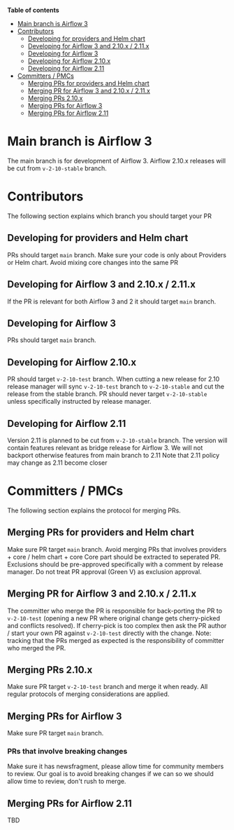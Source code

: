 <!--
 Licensed to the Apache Software Foundation (ASF) under one
 or more contributor license agreements.  See the NOTICE file
 distributed with this work for additional information
 regarding copyright ownership.  The ASF licenses this file
 to you under the Apache License, Version 2.0 (the
 "License"); you may not use this file except in compliance
 with the License.  You may obtain a copy of the License at

   http://www.apache.org/licenses/LICENSE-2.0

 Unless required by applicable law or agreed to in writing,
 software distributed under the License is distributed on an
 "AS IS" BASIS, WITHOUT WARRANTIES OR CONDITIONS OF ANY
 KIND, either express or implied.  See the License for the
 specific language governing permissions and limitations
 under the License.
-->
<!-- START doctoc generated TOC please keep comment here to allow auto update -->
<!-- DON'T EDIT THIS SECTION, INSTEAD RE-RUN doctoc TO UPDATE -->
**Table of contents**

- [Main branch is Airflow 3](#main-branch-is-airflow-3)
- [Contributors](#contributors)
  - [Developing for providers and Helm chart](#developing-for-providers-and-helm-chart)
  - [Developing for Airflow 3 and 2.10.x / 2.11.x](#developing-for-airflow-3-and-210x--211x)
  - [Developing for Airflow 3](#developing-for-airflow-3)
  - [Developing for Airflow 2.10.x](#developing-for-airflow-210x)
  - [Developing for Airflow 2.11](#developing-for-airflow-211)
- [Committers / PMCs](#committers--pmcs)
  - [Merging PRs for providers and Helm chart](#merging-prs-for-providers-and-helm-chart)
  - [Merging PR for Airflow 3 and 2.10.x / 2.11.x](#merging-pr-for-airflow-3-and-210x--211x)
  - [Merging PRs 2.10.x](#merging-prs-210x)
  - [Merging PRs for Airflow 3](#merging-prs-for-airflow-3)
  - [Merging PRs for Airflow 2.11](#merging-prs-for-airflow-211)

<!-- END doctoc generated TOC please keep comment here to allow auto update -->

# Main branch is Airflow 3

The main branch is for development of Airflow 3.
Airflow 2.10.x releases will be cut from `v-2-10-stable` branch.

# Contributors

The following section explains which branch you should target your PR

## Developing for providers and Helm chart

PRs should target `main` branch.
Make sure your code is only about Providers or Helm chart.
Avoid mixing core changes into the same PR

## Developing for Airflow 3 and 2.10.x / 2.11.x

If the PR is relevant for both Airflow 3 and 2 it should target `main` branch.

## Developing for Airflow 3

PRs should target `main` branch.

## Developing for Airflow 2.10.x

PR should target `v-2-10-test` branch. When cutting a new release for 2.10 release manager
will sync `v-2-10-test`  branch to `v-2-10-stable` and cut the release from the stable branch.
PR should never target `v-2-10-stable` unless specifically instructed by release manager.

## Developing for Airflow 2.11

Version 2.11 is planned to be cut from `v-2-10-stable` branch.
The version will contain features relevant as bridge release for Airflow 3.
We will not backport otherwise features from main branch to 2.11
Note that 2.11 policy may change as 2.11 become closer

# Committers / PMCs

The following section explains the protocol for merging PRs.

## Merging PRs for providers and Helm chart

Make sure PR target `main` branch.
Avoid merging PRs that involves providers + core / helm chart + core
Core part should be extracted to seperated PR.
Exclusions should be pre-approved specifically with a comment by release manager.
Do not treat PR approval (Green V) as exclusion approval.

## Merging PR for Airflow 3 and 2.10.x / 2.11.x

The committer who merge the PR is responsible for back-porting the PR to `v-2-10-test` (opening a new PR where original change gets cherry-picked and conflicts resolved).
If cherry-pick is too complex then ask the PR author / start your own PR against `v-2-10-test` directly with the change.
Note: tracking that the PRs merged as expected is the responsibility of committer who merged the PR.

## Merging PRs 2.10.x

Make sure PR target `v-2-10-test` branch and merge it when ready.
All regular protocols of merging considerations are applied.

## Merging PRs for Airflow 3

Make sure PR target `main` branch.

### PRs that involve breaking changes

Make sure it has newsfragment, please allow time for community members to review.
Our goal is to avoid breaking changes if we can so we should allow time to review, don't rush to merge.

## Merging PRs for Airflow 2.11

TBD
